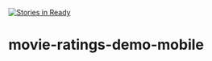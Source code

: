 [![Stories in Ready](https://badge.waffle.io/joshdurbin/movie-ratings-demo-mobile.png?label=ready&title=Ready)](https://waffle.io/joshdurbin/movie-ratings-demo-mobile)
# movie-ratings-demo-mobile